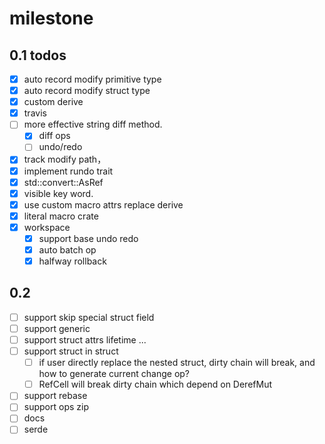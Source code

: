 # milestone

## 0.1 todos

- [x] auto record modify primitive type
- [x] auto record modify struct type
- [x] custom derive
- [x] travis
- [ ] more effective string diff method.
    - [x] diff ops
    - [ ] undo/redo
- [x] track modify path，
- [x] implement rundo trait
- [x] std::convert::AsRef
- [x] visible key word.
- [x] use custom macro attrs replace derive
- [x] literal macro crate
- [x] workspace
    - [x] support base undo redo
    - [x] auto batch op
    - [x] halfway rollback

## 0.2

- [ ] support skip special struct field
- [ ] support generic
- [ ] support struct attrs lifetime ...
- [ ] support struct in struct
    - [ ] if user directly replace the nested struct, dirty chain will break, and how to generate current change op?
    - [ ] RefCell will break dirty chain which depend on DerefMut
- [ ] support rebase
- [ ] support ops zip
- [ ] docs
- [ ] serde